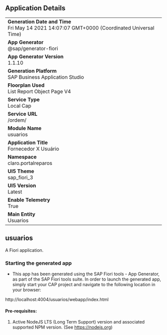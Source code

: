 ## Application Details
|               |
| ------------- |
|**Generation Date and Time**<br>Fri May 14 2021 14:07:07 GMT+0000 (Coordinated Universal Time)|
|**App Generator**<br>@sap/generator-fiori|
|**App Generator Version**<br>1.1.10|
|**Generation Platform**<br>SAP Business Application Studio|
|**Floorplan Used**<br>List Report Object Page V4|
|**Service Type**<br>Local Cap|
|**Service URL**<br>/ordem/
|**Module Name**<br>usuarios|
|**Application Title**<br>Fornecedor X Usuário|
|**Namespace**<br>claro.portalreparos|
|**UI5 Theme**<br>sap_fiori_3|
|**UI5 Version**<br>Latest|
|**Enable Telemetry**<br>True|
|**Main Entity**<br>Usuarios|

## usuarios

A Fiori application.

### Starting the generated app

-   This app has been generated using the SAP Fiori tools - App Generator, as part of the SAP Fiori tools suite.  In order to launch the generated app, simply start your CAP project and navigate to the following location in your browser:

http://localhost:4004/usuarios/webapp/index.html

#### Pre-requisites:

1. Active NodeJS LTS (Long Term Support) version and associated supported NPM version.  (See https://nodejs.org)


